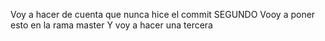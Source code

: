 Voy a hacer de cuenta que nunca hice el commit SEGUNDO
Vooy a poner esto en la rama master
Y voy a hacer una tercera

